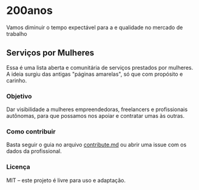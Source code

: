 # 200anos
Vamos diminuir o tempo expectável para a e qualidade no mercado de trabalho


## Serviços por Mulheres

Essa é uma lista aberta e comunitária de serviços prestados por mulheres. A ideia surgiu das antigas "páginas amarelas", só que com propósito e carinho.

### Objetivo
Dar visibilidade a mulheres empreendedoras, freelancers e profissionais autônomas, para que possamos nos apoiar e contratar umas às outras.

### Como contribuir
Basta seguir o guia no arquivo [contribute.md](contribute.md) ou abrir uma issue com os dados da profissional.

### Licença
MIT – este projeto é livre para uso e adaptação.

